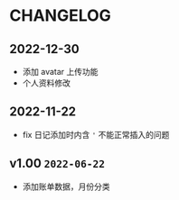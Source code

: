 # CHANGELOG

## 2022-12-30
- 添加 avatar 上传功能
- 个人资料修改

## 2022-11-22
- fix 日记添加时内含 `'` 不能正常插入的问题

## v1.00 `2022-06-22`
- 添加账单数据，月份分类

